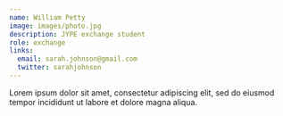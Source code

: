 ```yaml
---
name: William Petty
image: images/photo.jpg
description: JYPE exchange student
role: exchange
links:
  email: sarah.johnson@gmail.com
  twitter: sarahjohnson
---
```


Lorem ipsum dolor sit amet, consectetur adipiscing elit, sed do eiusmod tempor incididunt ut labore et dolore magna aliqua.
